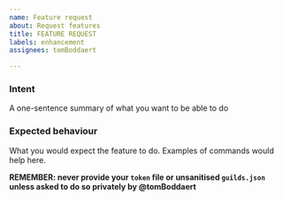 ```yaml
---
name: Feature request
about: Request features
title: FEATURE REQUEST
labels: enhancement
assignees: tomBoddaert

---
```


### Intent

A one-sentence summary of what you want to be able to do

### Expected behaviour

What you would expect the feature to do.
Examples of commands would help here.


**REMEMBER: never provide your `token` file or unsanitised `guilds.json` unless asked to do so privately by @tomBoddaert**
